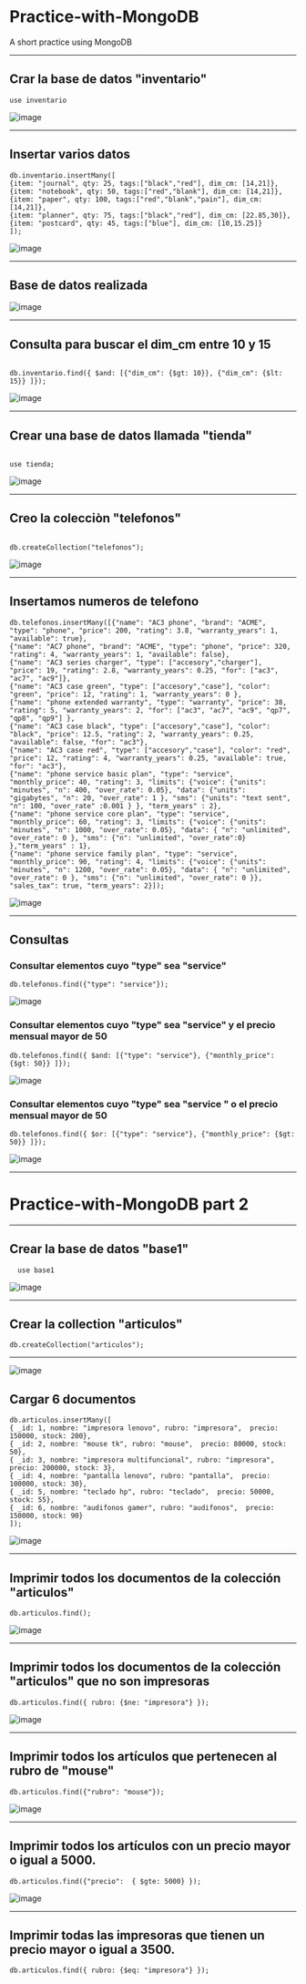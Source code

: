 # Practice-with-MongoDB
A short practice using MongoDB

***

## Crar la base de datos "inventario"

~~~
use inventario
~~~

![image](https://github.com/Tebancedoo/Practice-with-MongoDB/assets/115185706/76bea586-22b5-489b-9ae4-4c3ff0f98993)

*** 

## Insertar varios datos

~~~
db.inventario.insertMany([
{item: "journal", qty: 25, tags:["black","red"], dim_cm: [14,21]},
{item: "notebook", qty: 50, tags:["red","blank"], dim_cm: [14,21]},
{item: "paper", qty: 100, tags:["red","blank","pain"], dim_cm: [14,21]},
{item: "planner", qty: 75, tags:["black","red"], dim_cm: [22.85,30]},
{item: "postcard", qty: 45, tags:["blue"], dim_cm: [10,15.25]}
]);
~~~

![image](https://github.com/Tebancedoo/Practice-with-MongoDB/assets/115185706/5081fad0-4033-417e-a6cb-2937d13d8f23)

***

## Base de datos realizada

![image](https://github.com/Tebancedoo/Practice-with-MongoDB/assets/115185706/5bf03b63-bc95-4a4b-b314-bd27924cd0a1)

***

## Consulta para buscar el dim_cm entre 10 y 15

~~~

db.inventario.find({ $and: [{"dim_cm": {$gt: 10}}, {"dim_cm": {$lt: 15}} ]});

~~~

![image](https://github.com/Tebancedoo/Practice-with-MongoDB/assets/115185706/2c24a8c8-c399-44d7-99f7-fefd10b31181)

***

## Crear una base de datos llamada "tienda"

~~~

use tienda;

~~~

![image](https://github.com/Tebancedoo/Practice-with-MongoDB/assets/115185706/9691645c-9248-4a5d-a394-70da2db935f5)

***

## Creo la colecciòn "telefonos"

~~~

db.createCollection("telefonos");

~~~

![image](https://github.com/Tebancedoo/Practice-with-MongoDB/assets/115185706/c2bb2c78-9a0e-4d5f-87c0-d25851d8e1f9)


***

## Insertamos numeros de telefono

~~~
db.telefonos.insertMany([{"name": "AC3 phone", "brand": "ACME", "type": "phone", "price": 200, "rating": 3.8, "warranty_years": 1, "available": true},
{"name": "AC7 phone", "brand": "ACME", "type": "phone", "price": 320, "rating": 4, "warranty_years": 1, "available": false},
{"name": "AC3 series charger", "type": ["accesory","charger"], "price": 19, "rating": 2.8, "warranty_years": 0.25, "for": ["ac3", "ac7", "ac9"]},
{"name": "AC3 case green", "type": ["accesory","case"], "color": "green", "price": 12, "rating": 1, "warranty_years": 0 },
{"name": "phone extended warranty", "type": "warranty", "price": 38, "rating": 5, "warranty_years": 2, "for": ["ac3", "ac7", "ac9", "qp7", "qp8", "qp9"] },
{"name": "AC3 case black", "type": ["accesory","case"], "color": "black", "price": 12.5, "rating": 2, "warranty_years": 0.25, "available": false, "for": "ac3"},
{"name": "AC3 case red", "type": ["accesory","case"], "color": "red", "price": 12, "rating": 4, "warranty_years": 0.25, "available": true, "for": "ac3"},
{"name": "phone service basic plan", "type": "service", "monthly_price": 40, "rating": 3, "limits": {"voice": {"units": "minutes", "n": 400, "over_rate": 0.05}, "data": {"units": "gigabytes", "n": 20, "over_rate": 1 }, "sms": {"units": "text sent", "n": 100, "over_rate" :0.001 } }, "term_years" : 2},
{"name": "phone service core plan", "type": "service", "monthly_price": 60, "rating": 3, "limits": {"voice": {"units": "minutes", "n": 1000, "over_rate": 0.05}, "data": { "n": "unlimited", "over_rate": 0 }, "sms": {"n": "unlimited", "over_rate":0} },"term_years" : 1},
{"name": "phone service family plan", "type": "service", "monthly_price": 90, "rating": 4, "limits": {"voice": {"units": "minutes", "n": 1200, "over_rate": 0.05}, "data": { "n": "unlimited", "over_rate": 0 }, "sms": {"n": "unlimited", "over_rate": 0 }}, "sales_tax": true, "term_years": 2}]);
~~~

![image](https://github.com/Tebancedoo/Practice-with-MongoDB/assets/115185706/b16eb919-a8e3-43b0-a100-57ff6aacbdb1)

***

## Consultas

### Consultar elementos cuyo "type" sea "service"

~~~
db.telefonos.find({"type": "service"});
~~~

![image](https://github.com/Tebancedoo/Practice-with-MongoDB/assets/115185706/83663da4-79ae-4a5f-8f5a-7f935c50d15e)


### Consultar elementos cuyo "type" sea "service" y el precio mensual mayor de 50

~~~
db.telefonos.find({ $and: [{"type": "service"}, {"monthly_price": {$gt: 50}} ]});
~~~

![image](https://github.com/Tebancedoo/Practice-with-MongoDB/assets/115185706/52ce1003-2e38-4d94-9a80-98867fdc8b8c)


### Consultar elementos cuyo "type" sea "service " o el precio mensual mayor de 50

~~~
db.telefonos.find({ $or: [{"type": "service"}, {"monthly_price": {$gt: 50}} ]});
~~~


![image](https://github.com/Tebancedoo/Practice-with-MongoDB/assets/115185706/4dd982b2-23c9-4061-b26d-f178bb62f305)

***

# Practice-with-MongoDB part 2

***

## Crear la base de datos "base1"

~~~
  use base1
~~~

![image](https://github.com/Tebancedoo/Practice-with-MongoDB/assets/115185706/1c183e9f-389d-4091-b44a-08f223409213)

***

## Crear la collection "articulos"

~~~
db.createCollection("articulos");
~~~
***

![image](https://github.com/Tebancedoo/Practice-with-MongoDB/assets/115185706/5b6b3b9e-52ff-430b-94ac-4a6d8c17f779)


## Cargar 6 documentos

~~~
db.articulos.insertMany([
{ _id: 1, nombre: "impresora lenovo", rubro: "impresora",  precio: 150000, stock: 200},
{ _id: 2, nombre: "mouse tk", rubro: "mouse",  precio: 80000, stock: 50},
{ _id: 3, nombre: "impresora multifuncional", rubro: "impresora",  precio: 200000, stock: 3},
{ _id: 4, nombre: "pantalla lenovo", rubro: "pantalla",  precio: 100000, stock: 30},
{ _id: 5, nombre: "teclado hp", rubro: "teclado",  precio: 50000, stock: 55},
{ _id: 6, nombre: "audifonos gamer", rubro: "audifonos",  precio: 150000, stock: 90}
]);
~~~

![image](https://github.com/Tebancedoo/Practice-with-MongoDB/assets/115185706/a2922376-16ee-4db1-a2d2-973199adde48)

***

## Imprimir todos los documentos de la colección "articulos"

~~~
db.articulos.find();
~~~

![image](https://github.com/Tebancedoo/Practice-with-MongoDB/assets/115185706/028116f0-112f-41dc-8cd4-9fcb1a981c80)

***

## Imprimir todos los documentos de la colección "articulos" que no son impresoras

~~~
db.articulos.find({ rubro: {$ne: "impresora"} });
~~~

![image](https://github.com/Tebancedoo/Practice-with-MongoDB/assets/115185706/16d6d94a-89af-4d06-bd8e-917c7b036639)

***

## Imprimir todos los artículos que pertenecen al rubro de "mouse"

~~~
db.articulos.find({"rubro": "mouse"});
~~~

![image](https://github.com/Tebancedoo/Practice-with-MongoDB/assets/115185706/06819266-2bb3-4ee3-9932-b84277aaca07)

***

## Imprimir todos los artículos con un precio mayor o igual a 5000.

~~~
db.articulos.find({"precio":  { $gte: 5000} });
~~~

![image](https://github.com/Tebancedoo/Practice-with-MongoDB/assets/115185706/fc0c48ea-c0b5-404e-9cc1-ff6beda5446e)

***

## Imprimir todas las impresoras que tienen un precio mayor o igual a 3500.

~~~
db.articulos.find({ rubro: {$eq: "impresora"} });
~~~


